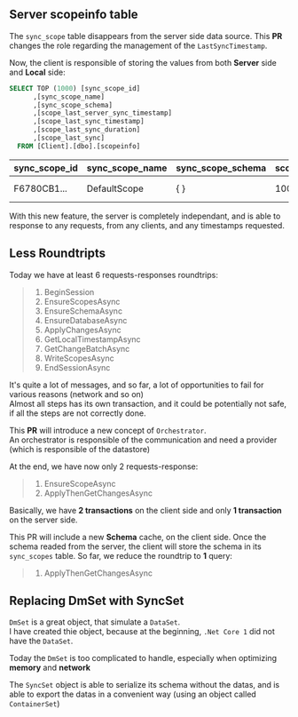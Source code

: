 ## Server scopeinfo table

The `sync_scope` table disappears from the server side data source.
This **PR** changes the role regarding the management of the `LastSyncTimestamp`. 

Now, the client is responsible of storing the values from both **Server** side and **Local** side:

``` sql
SELECT TOP (1000) [sync_scope_id]
      ,[sync_scope_name]
      ,[sync_scope_schema]
      ,[scope_last_server_sync_timestamp]
      ,[scope_last_sync_timestamp]
      ,[scope_last_sync_duration]
      ,[scope_last_sync]
  FROM [Client].[dbo].[scopeinfo]


```

sync_scope_id | sync_scope_name | sync_scope_schema | scope_last_server_sync_timestamp | scope_last_sync_timestamp | scope_last_sync_duration | scope_last_sync
-------------|---------------------|--------------------|-------------|---------------------|--------------------|--------------------
F6780CB1... | DefaultScope  | { }   |  10001  | 7815753  |  2019-12-27 06:12:15.617


With this new feature, the server is completely independant, and is able to response to any requests, from any clients, and any timestamps requested.


## Less Roundtripts

Today we have at least 6 requests-responses roundtrips:

> 1) BeginSession
> 2) EnsureScopesAsync
> 3) EnsureSchemaAsync
> 4) EnsureDatabaseAsync
> 5) ApplyChangesAsync
> 6) GetLocalTimestampAsync
> 7) GetChangeBatchAsync
> 8) WriteScopesAsync
> 9) EndSessionAsync

It's quite a lot of messages, and so far, a lot of opportunities to fail for various reasons (network and so on)   
Almost all steps has its own transaction, and it could be potentially not safe, if all the steps are not correctly done.


This **PR**  will introduce a new concept of `Orchestrator`.   
An orchestrator is responsible of the communication and need a provider (which is responsible of the datastore)   

At the end, we have now only 2 requests-response:

> 1) EnsureScopeAsync
> 2) ApplyThenGetChangesAsync

Basically, we have **2 transactions** on the client side and only **1 transaction** on the server side.

This PR will include a new **Schema** cache, on the client side.
Once the schema readed from the server, the client will store the schema in its `sync_scopes` table.
So far, we reduce the roundtrip to **1** query:

> 1) ApplyThenGetChangesAsync

## Replacing DmSet with SyncSet

`DmSet` is a great object, that simulate a `DataSet`.  
I have created thie object, because at the beginning, `.Net Core 1` did not have the `DataSet`.

Today the `DmSet` is too complicated to handle, especially when optimizing **memory** and **network**

The `SyncSet` object is able to serialize its schema without the datas, and is able to export the datas in a convenient way (using an object called `ContainerSet`)
